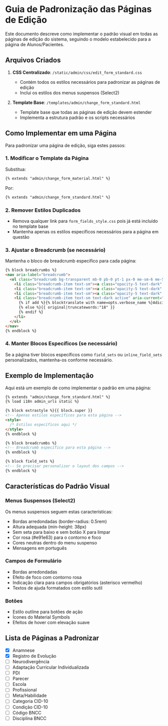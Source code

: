 # Guia de Padronização das Páginas de Edição

Este documento descreve como implementar o padrão visual em todas as páginas de edição do sistema, seguindo o modelo estabelecido para a página de Alunos/Pacientes.

## Arquivos Criados

1. **CSS Centralizado**: `/static/admin/css/edit_form_standard.css`
   - Contém todos os estilos necessários para padronizar as páginas de edição
   - Inclui os estilos dos menus suspensos (Select2)

2. **Template Base**: `/templates/admin/change_form_standard.html`
   - Template base que todas as páginas de edição devem estender
   - Implementa a estrutura padrão e os scripts necessários

## Como Implementar em uma Página

Para padronizar uma página de edição, siga estes passos:

### 1. Modificar o Template da Página

Substitua:
```html
{% extends "admin/change_form_material.html" %}
```

Por:
```html
{% extends "admin/change_form_standard.html" %}
```

### 2. Remover Estilos Duplicados

- Remova qualquer link para `form_fields_style.css` pois já está incluído no template base
- Mantenha apenas os estilos específicos necessários para a página em questão

### 3. Ajustar o Breadcrumb (se necessário)

Mantenha o bloco de breadcrumb específico para cada página:

```html
{% block breadcrumbs %}
<nav aria-label="breadcrumb">
  <ol class="breadcrumb bg-transparent mb-0 pb-0 pt-1 px-0 me-sm-6 me-5">
    <li class="breadcrumb-item text-sm"><a class="opacity-5 text-dark" href="{% url 'admin:index' %}">{% translate 'Home' %}</a></li>
    <li class="breadcrumb-item text-sm"><a class="opacity-5 text-dark" href="{% url 'admin:app_list' app_label='app_name' %}">App Name</a></li>
    <li class="breadcrumb-item text-sm"><a class="opacity-5 text-dark" href="{% url 'admin:app_name_model_name_changelist' %}">{{ opts.verbose_name_plural|capfirst }}</a></li>
    <li class="breadcrumb-item text-sm text-dark active" aria-current="page">
      {% if add %}{% blocktranslate with name=opts.verbose_name %}Adicionar {{ name }}{% endblocktranslate %}
      {% else %}{{ original|truncatewords:"18" }}
      {% endif %}
    </li>
  </ol>
</nav>
{% endblock %}
```

### 4. Manter Blocos Específicos (se necessário)

Se a página tiver blocos específicos como `field_sets` ou `inline_field_sets` personalizados, mantenha-os conforme necessário.

## Exemplo de Implementação

Aqui está um exemplo de como implementar o padrão em uma página:

```html
{% extends "admin/change_form_standard.html" %}
{% load i18n admin_urls static %}

{% block extrastyle %}{{ block.super }}
<!-- Apenas estilos específicos para esta página -->
<style>
  /* Estilos específicos aqui */
</style>
{% endblock %}

{% block breadcrumbs %}
<!-- Breadcrumb específico para esta página -->
{% endblock %}

{% block field_sets %}
<!-- Se precisar personalizar o layout dos campos -->
{% endblock %}
```

## Características do Padrão Visual

### Menus Suspensos (Select2)

Os menus suspensos seguem estas características:
- Bordas arredondadas (border-radius: 0.5rem)
- Altura adequada (min-height: 38px)
- Sem seta para baixo e sem botão X para limpar
- Cor rosa (#e91e63) para o contorno e foco
- Cores neutras dentro do menu suspenso
- Mensagens em português

### Campos de Formulário

- Bordas arredondadas
- Efeito de foco com contorno rosa
- Indicação clara para campos obrigatórios (asterisco vermelho)
- Textos de ajuda formatados com estilo sutil

### Botões

- Estilo outline para botões de ação
- Ícones do Material Symbols
- Efeitos de hover com elevação suave

## Lista de Páginas a Padronizar

- [x] Anamnese
- [x] Registro de Evolução
- [ ] Neurodivergência
- [ ] Adaptação Curricular Individualizada
- [ ] PDI
- [ ] Parecer
- [ ] Escola
- [ ] Profissional
- [ ] Meta/Habilidade
- [ ] Categoria CID-10
- [ ] Condição CID-10
- [ ] Código BNCC
- [ ] Disciplina BNCC
